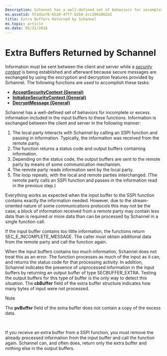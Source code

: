 ```yaml
---
Description: Schannel has a well-defined set of behaviors for incomplete or excess information included in the input buffers to these functions.
ms.assetid: 5fad1e76-6520-4ff7-b2b0-2cc2061062a1
title: Extra Buffers Returned by Schannel
ms.topic: article
ms.date: 05/31/2018
---
```


# Extra Buffers Returned by Schannel

Information must be sent between the client and server while a [*security context*](https://docs.microsoft.com/windows/desktop/SecGloss/s-gly) is being established and afterward because secure messages are exchanged by using the encryption and decryption features provided by Schannel. The following functions are used to accomplish these tasks:

-   [**AcceptSecurityContext (General)**](https://msdn.microsoft.com/en-us/library/Aa374703(v=VS.85).aspx)
-   [**InitializeSecurityContext (General)**](https://msdn.microsoft.com/en-us/library/Aa375506(v=VS.85).aspx)
-   [**DecryptMessage (General)**](https://msdn.microsoft.com/en-us/library/Aa375211(v=VS.85).aspx)

Schannel has a well-defined set of behaviors for incomplete or excess information included in the input buffers to these functions. Information is exchanged between the client and server in the following manner:

1.  The local party interacts with Schannel by calling an SSPI function and passing in information. Typically, the information was received from the remote party.
2.  The function returns a status code and output buffers containing information.
3.  Depending on the status code, the output buffers are sent to the remote party by means of some communication mechanism.
4.  The remote party reads information sent by the local party.
5.  The loop repeats, with the local and remote parties interchanged. (The remote party calls an SSPI function and passes in the information read in the previous step.)

Everything works as expected when the input buffer to the SSPI function contains exactly the information needed. However, due to the stream-oriented nature of some communications protocols this may not be the case; a block of information received from a remote party may contain less data than is required or more data than can be processed by Schannel in a single function call.

If the input buffer contains too little information, the functions return SEC\_E\_INCOMPLETE\_MESSAGE. The caller must obtain additional data from the remote party and call the function again.

When the input buffers contains too much information, Schannel does not treat this as an error. The function processes as much of the input as it can, and returns the status code for that processing activity. In addition, Schannel indicates the presence of unprocessed information in the input buffers by returning an output buffer of type SECBUFFER\_EXTRA. Testing the output buffers for this type of buffer is the only way to detect this situation. The **cbBuffer** field of the extra buffer structure indicates how many bytes of input were not processed.

> [!Note]  
> The **pvBuffer** field of the extra buffer does not contain a copy of the excess data.

 

If you receive an extra buffer from a SSPI function, you must remove the already processed information from the input buffer and call the function again. Schannel can, and often does, return only the extra buffer and nothing else in the output buffers.

 

 




